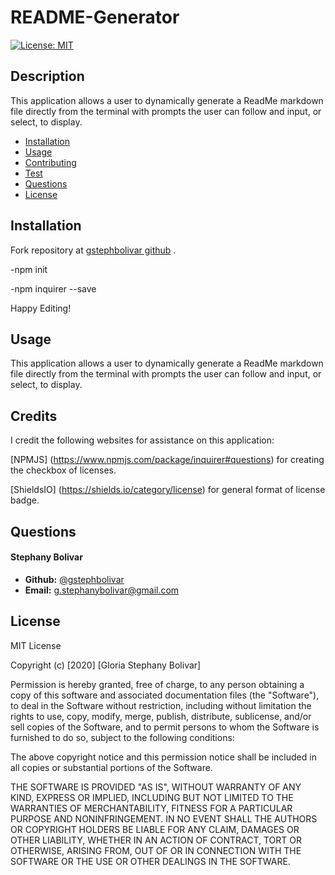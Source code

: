 # README-Generator

[![License: MIT](https://img.shields.io/badge/License-MIT-yellow.svg)](https://opensource.org/licenses/MIT)

## Description

This application allows a user to dynamically generate a ReadMe markdown file directly from the terminal with prompts the user can follow and input, or select, to display. 

 
* [Installation](#installation)
* [Usage](#usage)
* [Contributing](#usage)
* [Test](#test)
* [Questions](#questions)
* [License](#license)

## Installation

Fork repository at [gstephbolivar github](https://github.com/gstephbolivar/readme-generator) .

-npm init 

-npm inquirer --save

Happy Editing!

## Usage

This application allows a user to dynamically generate a ReadMe markdown file directly from the terminal with prompts the user can follow and input, or select, to display. 

## Credits

I credit the following websites for assistance on this application:

[NPMJS] (https://www.npmjs.com/package/inquirer#questions) for creating the checkbox of licenses. 

[ShieldsIO] (https://shields.io/category/license) for general format of license badge. 

## Questions

####  **Stephany Bolivar** 
*  **Github:** [@gstephbolivar](https://github.com/gstephbolivar)
*  **Email:** [g.stephanybolivar@gmail.com](g.stephanybolivar@gmail.com)

## License

MIT License

Copyright (c) [2020] [Gloria Stephany Bolivar]

Permission is hereby granted, free of charge, to any person obtaining a copy
of this software and associated documentation files (the "Software"), to deal
in the Software without restriction, including without limitation the rights
to use, copy, modify, merge, publish, distribute, sublicense, and/or sell
copies of the Software, and to permit persons to whom the Software is
furnished to do so, subject to the following conditions:

The above copyright notice and this permission notice shall be included in all
copies or substantial portions of the Software.

THE SOFTWARE IS PROVIDED "AS IS", WITHOUT WARRANTY OF ANY KIND, EXPRESS OR
IMPLIED, INCLUDING BUT NOT LIMITED TO THE WARRANTIES OF MERCHANTABILITY,
FITNESS FOR A PARTICULAR PURPOSE AND NONINFRINGEMENT. IN NO EVENT SHALL THE
AUTHORS OR COPYRIGHT HOLDERS BE LIABLE FOR ANY CLAIM, DAMAGES OR OTHER
LIABILITY, WHETHER IN AN ACTION OF CONTRACT, TORT OR OTHERWISE, ARISING FROM,
OUT OF OR IN CONNECTION WITH THE SOFTWARE OR THE USE OR OTHER DEALINGS IN THE
SOFTWARE.
